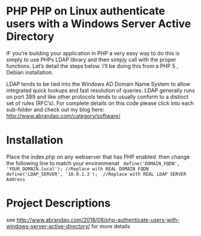 # PHP PHP on Linux authenticate users with a Windows Server Active Directory
IF you’re building your application in PHP a very easy way to do this is simply to use PHPs LDAP library and then simply call with the proper functions.  Let’s detail the steps below. I’ll be doing this from a PHP 5 , Debian installation.

LDAP tends to be tied into the Windows AD Domain Name System to allow integrated quick lookups and fast resolution of queries. LDAP generally runs on port 389 and like other protocols tends to usually conform to a distinct set of rules (RFC’s).
For complete details on this code please click into each sub-folder and check out my blog here:  http://www.abrandao.com/category/software/
# Installation

Place the index.php on any webserver that has PHP enabled. then change the following line to match your environmenat
` 
   define('DOMAIN_FQDN', 'YOUR_DOMAIN.local'); //Replace with REAL DOMAIN FQDN
   define('LDAP_SERVER', '10.0.1.3');  //Replace with REAL LDAP SERVER Address
`

# Project Descriptions
see http://www.abrandao.com/2018/08/php-authenticate-users-with-windows-server-active-directory/   for more details
